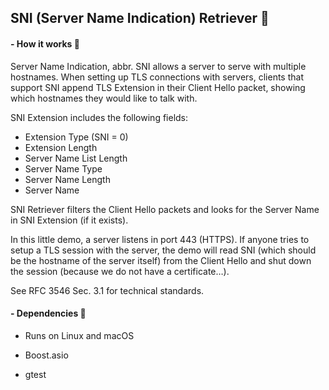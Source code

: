 ## SNI (Server Name Indication) Retriever 🐶

#### - How it works 🐶

Server Name Indication, abbr. SNI allows a server to serve with multiple hostnames. When setting up TLS connections with servers, clients that support SNI append TLS Extension in their Client Hello packet, showing which hostnames they would like to talk with.

SNI Extension includes the following fields:

- Extension Type (SNI = 0)
- Extension Length
- Server Name List Length
- Server Name Type
- Server Name Length
- Server Name

SNI Retriever filters the Client Hello packets and looks for the Server Name in SNI Extension (if it exists).

In this little demo, a server listens in port 443 (HTTPS). If anyone tries to setup a TLS session with the server,  the demo will read SNI (which should be the hostname of the server itself) from the Client Hello and shut down the session (because we do not have a certificate…).

See RFC 3546 Sec. 3.1 for technical standards.



#### - Dependencies 🐶

- Runs on Linux and macOS

- Boost.asio

- gtest